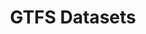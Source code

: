 ---
title: GTFS Datasets
headless: true
weight: 1
image: '/media/2024/09/media/2024/09/banner_buss_karlstad_Linn Malmén.jpg'
cascade:
  - image: '/media/2024/09/banner_buss_karlstad_Linn Malmén.jpg'
---